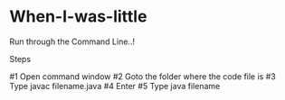 # When-I-was-little
Run through the Command Line..!

Steps

#1 Open command window
#2 Goto the folder where the code file is
#3 Type javac filename.java
#4 Enter
#5 Type java filename
